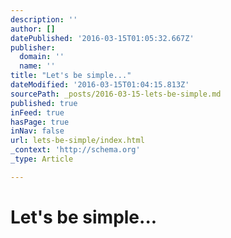 ```yaml
---
description: ''
author: []
datePublished: '2016-03-15T01:05:32.667Z'
publisher:
  domain: ''
  name: ''
title: "Let's be simple..."
dateModified: '2016-03-15T01:04:15.813Z'
sourcePath: _posts/2016-03-15-lets-be-simple.md
published: true
inFeed: true
hasPage: true
inNav: false
url: lets-be-simple/index.html
_context: 'http://schema.org'
_type: Article

---
```

# Let's be simple...